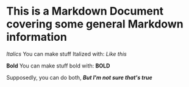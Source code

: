 # This is a Markdown Document covering some general Markdown information

_Italics_
You can make stuff Italized with: _Like this_

**Bold**
You can make stuff bold with: **BOLD**

Supposedly, you can do both, _**But I'm not sure that's true**_


